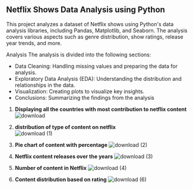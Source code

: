 ## Netflix Shows Data Analysis using Python

This project analyzes a dataset of Netflix shows using Python's data analysis libraries, including Pandas, Matplotlib, and Seaborn. The analysis covers various aspects such as genre distribution, show ratings, release year trends, and more.



Analysis
The analysis is divided into the following sections:

* Data Cleaning: Handling missing values and preparing the data for analysis.
* Exploratory Data Analysis (EDA): Understanding the distribution and relationships in the data.
* Visualization: Creating plots to visualize key insights.
* Conclusions: Summarizing the findings from the analysis

1. **Displaying all the countries with most contribution to netflix content**
![download](https://github.com/user-attachments/assets/f9ef528d-c43f-444f-a636-0163a8f6caa7)

2. **distribution of type of content on netflix**<br>
![download (1)](https://github.com/user-attachments/assets/3bc5ad87-bb65-458d-873c-bd88a0fc163b)

3. **Pie chart of content with percentage**
![download (2)](https://github.com/user-attachments/assets/b3eae8e8-df16-4d42-80f8-ade30019a750)

4. **Netflix content releases over the years**
![download (3)](https://github.com/user-attachments/assets/0e9be08e-fda9-41d6-a8f7-aa93b0612212)

5. **Number of content in Netflix**
![download (4)](https://github.com/user-attachments/assets/ada4805e-1a58-41dd-9dc1-03861f30b8e4)

6. **Content distribution based on rating**
![download (6)](https://github.com/user-attachments/assets/eaaa3b32-b658-4ab5-9364-c269b6b6084d)





